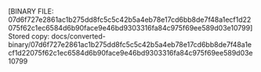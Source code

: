 [BINARY FILE: 07d6f727e2861ac1b275dd8fc5c5c42b5a4eb78e17cd6bb8de7f48a1ecf1d22075f62c1ec6584d6b90face9e46bd9303316fa84c975f69ee589d03e10799]
Stored copy: docs/converted-binary/07d6f727e2861ac1b275dd8fc5c5c42b5a4eb78e17cd6bb8de7f48a1ecf1d22075f62c1ec6584d6b90face9e46bd9303316fa84c975f69ee589d03e10799
